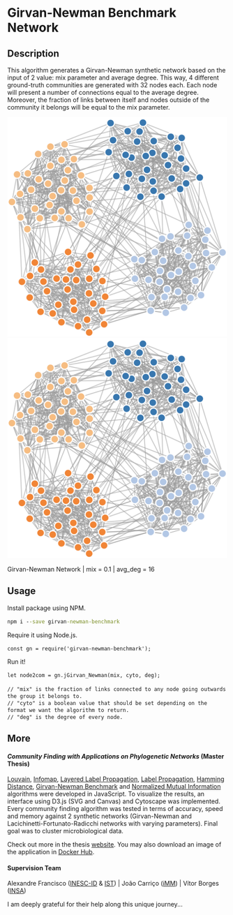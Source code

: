 # Girvan-Newman Benchmark Network

## Description

This algorithm generates a Girvan-Newman synthetic network based on the input of 2 value: mix parameter and average degree.
This way, 4 different ground-truth communities are generated with 32 nodes each. Each node will present a number of connections 
equal to the average degree. Moreover, the fraction of links between itself and nodes outside of the community it belongs
will be equal to the mix parameter.

![Alt text](../../img/gn.png)
<img src="../../img/gn.png">

Girvan-Newman Network | mix = 0.1 | avg_deg = 16

## Usage

Install package using NPM.

```cmd
npm i --save girvan-newman-benchmark
```

Require it using Node.js. 

```node
const gn = require('girvan-newman-benchmark');
```

Run it!

```node
let node2com = gn.jGirvan_Newman(mix, cyto, deg);

// "mix" is the fraction of links connected to any node going outwards the group it belongs to.
// "cyto" is a boolean value that should be set depending on the format we want the algorithm to return.
// "deg" is the degree of every node.
``` 

## More

#### *Community Finding with Applications on Phylogenetic Networks* (Master Thesis)

[Louvain](), [Infomap](https://www.npmjs.com/package/infomap), [Layered Label Propagation](https://www.npmjs.com/package/layered-label-propagation),
 [Label Propagation](https://www.npmjs.com/package/layered-label-propagation), [Hamming Distance](), [Girvan-Newman Benchmark](https://www.npmjs.com/package/girvan-newman-benchmark)
  and [Normalized Mutual Information](https://www.npmjs.com/package/normalized-mutual-information) algorithms were developed in JavaScript. To visualize the results, an interface 
  using D3.js (SVG and Canvas) and Cytoscape was implemented. Every community finding algorithm was tested in terms of accuracy, speed and memory against 2 synthetic networks (Girvan-Newman
   and Lacichinetti-Fortunato-Radicchi networks with varying parameters). Final goal was to cluster microbiological data. <br/>

Check out more in the thesis [website](https://mscthesis.herokuapp.com/). You may also download an image of the application in [Docker Hub](https://cloud.docker.com/u/warcraft12321/repository/docker/warcraft12321/thesis).


#### Supervision Team

Alexandre Francisco ([INESC-ID](https://www.inesc-id.pt/) & [IST](https://tecnico.ulisboa.pt/pt/)) | João Carriço ([iMM](https://imm.medicina.ulisboa.pt/pt/)) | Vítor Borges ([INSA](http://www.insa.pt/))

I am deeply grateful for their help along this unique journey... 